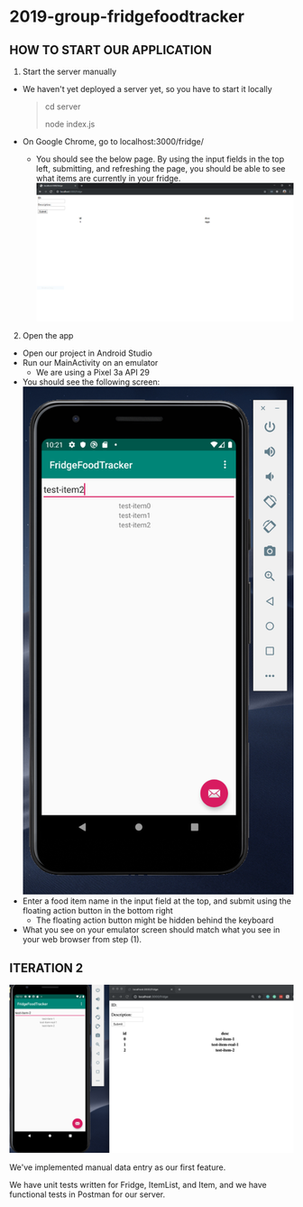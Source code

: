 # 2019-group-fridgefoodtracker

<h2>HOW TO START OUR APPLICATION</h2>

1) Start the server manually
- We haven't yet deployed a server yet, so you have to start it locally

  >   cd server
  >
  >   node index.js
  
- On Google Chrome, go to localhost:3000/fridge/
  - You should see the below page. By using the input fields in the top left, submitting, and refreshing the page, you should be able to see what items are currently in your fridge.
![Server_Screenshot](./docs/Pictures/Server_Screenshot_2019_10_09.PNG)


2) Open the app
- Open our project in Android Studio
- Run our MainActivity on an emulator
  - We are using a Pixel 3a API 29
- You should see the following screen:
![App_Screenshot](./docs/Pictures/App_MainActivity_Screenshot_2019_10_08.png)
- Enter a food item name in the input field at the top, and submit using the floating action button in the bottom right
  - The floating action button might be hidden behind the keyboard
- What you see on your emulator screen should match what you see in your web browser from step (1).


<h2>ITERATION 2</h2>

![App_Server_Screenshot](./docs/Pictures/App_Server_Screenshot_2019_10-08.png)

We've implemented manual data entry as our first feature.

We have unit tests written for Fridge, ItemList, and Item, and we have functional tests in Postman for our server.
